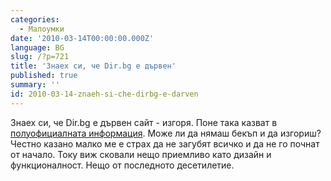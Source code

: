 ```yaml
---
categories:
  - Малоумки
date: '2010-03-14T00:00:00.000Z'
language: BG
slug: /?p=721
title: 'Знаех си, че Dir.bg е дървен'
published: true
summary: ''
id: 2010-03-14-znaeh-si-che-dirbg-e-darven
---
```


Знаех си, че Dir.bg е дървен сайт - изгоря. Поне така казват в [полуофициалната информация](http://www.ndt1.com/article.php/20100314173233572). Може ли да нямаш бекъп и да изгориш? Честно казано малко ме е страх да не загубят всичко и да не го почнат от начало. Току виж сковали нещо приемливо като дизайн и функционалност. Нещо от последното десетилетие.
